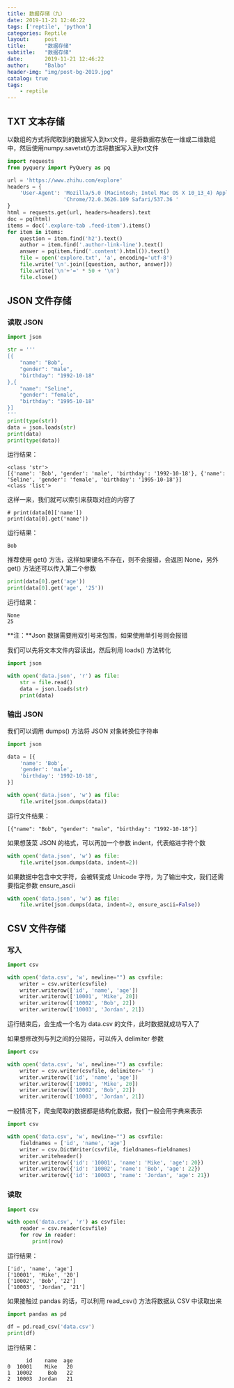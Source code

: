 ```yaml
---
title: 数据存储（九）
date: 2019-11-21 12:46:22
tags: ['reptile', 'python']
categories: Reptile
layout:     post
title:      "数据存储"
subtitle:   "数据存储"
date:       2019-11-21 12:46:22
author:     "Balbo"
header-img: "img/post-bg-2019.jpg"
catalog: true
tags:
    - reptile
---
```

## TXT 文本存储
以数组的方式将爬取到的数据写入到txt文件，是将数据存放在一维或二维数组中，然后使用numpy.savetxt()方法将数据写入到txt文件
```python
import requests
from pyquery import PyQuery as pq

url = 'https://www.zhihu.com/explore'
headers = {
    'User-Agent': 'Mozilla/5.0 (Macintosh; Intel Mac OS X 10_13_4) AppleWebKit/537.36 (KHTML, like Gecko) '
                  'Chrome/72.0.3626.109 Safari/537.36 '
}
html = requests.get(url, headers=headers).text
doc = pq(html)
items = doc('.explore-tab .feed-item').items()
for item in items:
    question = item.find('h2').text()
    author = item.find('.author-link-line').text()
    answer = pq(item.find('.content').html()).text()
    file = open('explore.txt', 'a', encoding='utf-8')
    file.write('\n'.join([question, author, answer]))
    file.write('\n'+'=' * 50 + '\n')
    file.close()
```

## JSON 文件存储
### 读取 JSON

```python
import json

str = '''
[{
    "name": "Bob",
    "gender": "male",
    "birthday": "1992-10-18"
},{
    "name": "Seline",
    "gender": "female",
    "birthday": "1995-10-18"
}]
'''
print(type(str))
data = json.loads(str)
print(data)
print(type(data))
```
运行结果：
```
<class 'str'>
[{'name': 'Bob', 'gender': 'male', 'birthday': '1992-10-18'}, {'name': 'Seline', 'gender': 'female', 'birthday': '1995-10-18'}]
<class 'list'>
```
这样一来，我们就可以索引来获取对应的内容了
```
# print(data[0]['name'])
print(data[0].get('name'))
```
运行结果：
```
Bob
```
推荐使用 get() 方法，这样如果键名不存在，则不会报错，会返回 None，另外 get() 方法还可以传入第二个参数
```python
print(data[0].get('age'))
print(data[0].get('age', '25'))
```
运行结果：
```
None
25
```
**注：**Json 数据需要用双引号来包围，如果使用单引号则会报错

我们可以先将文本文件内容读出，然后利用 loads() 方法转化
```python
import json

with open('data.json', 'r') as file:
    str = file.read()
    data = json.loads(str)
    print(data)
```

### 输出 JSON
我们可以调用 dumps() 方法将 JSON 对象转换位字符串
```python
import json

data = [{
    'name': 'Bob',
    'gender': 'male',
    'birthday': '1992-10-18',
}]

with open('data.json', 'w') as file:
    file.write(json.dumps(data))
```
运行文件结果：
```
[{"name": "Bob", "gender": "male", "birthday": "1992-10-18"}]
```
如果想菠菜 JSON 的格式，可以再加一个参数 indent，代表缩进字符个数
```python
with open('data.json', 'w') as file:
    file.write(json.dumps(data, indent=2))
```
如果数据中包含中文字符，会被转变成 Unicode 字符，为了输出中文，我们还需要指定参数 ensure_ascii
```python
with open('data.json', 'w') as file:
    file.write(json.dumps(data, indent=2, ensure_ascii=False))
```

## CSV 文件存储
### 写入
```python
import csv

with open('data.csv', 'w', newline="") as csvfile:
    writer = csv.writer(csvfile)
    writer.writerow(['id', 'name', 'age'])
    writer.writerow(['10001', 'Mike', 20])
    writer.writerow(['10002', 'Bob', 22])
    writer.writerow(['10003', 'Jordan', 21])
```
运行结束后，会生成一个名为 data.csv 的文件，此时数据就成功写入了

如果想修改列与列之间的分隔符，可以传入 delimiter 参数
```python
import csv

with open('data.csv', 'w', newline="") as csvfile:
    writer = csv.writer(csvfile, delimiter=' ')
    writer.writerow(['id', 'name', 'age'])
    writer.writerow(['10001', 'Mike', 20])
    writer.writerow(['10002', 'Bob', 22])
    writer.writerow(['10003', 'Jordan', 21])
```
一般情况下，爬虫爬取的数据都是结构化数据，我们一般会用字典来表示
```python
import csv

with open('data.csv', 'w', newline="") as csvfile:
    fieldnames = ['id', 'name', 'age']
    writer = csv.DictWriter(csvfile, fieldnames=fieldnames)
    writer.writeheader()
    writer.writerow({'id': '10001', 'name': 'Mike', 'age': 20})
    writer.writerow({'id': '10002', 'name': 'Bob', 'age': 22})
    writer.writerow({'id': '10003', 'name': 'Jordan', 'age': 21})
```

### 读取
```python
import csv

with open('data.csv', 'r') as csvfile:
    reader = csv.reader(csvfile)
    for row in reader:
        print(row)
```
运行结果：
```
['id', 'name', 'age']
['10001', 'Mike', '20']
['10002', 'Bob', '22']
['10003', 'Jordan', '21']
```
如果接触过 pandas 的话，可以利用 read_csv() 方法将数据从 CSV 中读取出来
```python
import pandas as pd

df = pd.read_csv('data.csv')
print(df)
```
运行结果：
```
      id    name  age
0  10001    Mike   20
1  10002     Bob   22
2  10003  Jordan   21
```